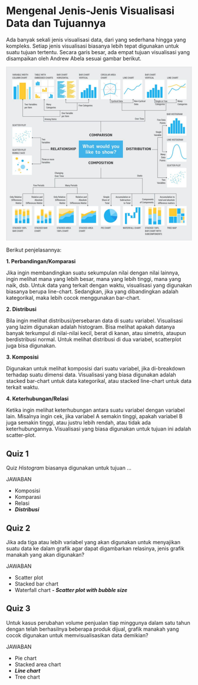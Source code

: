 # Mengenal Jenis-Jenis Visualisasi Data dan Tujuannya

Ada banyak sekali jenis visualisasi data, dari yang sederhana hingga yang kompleks. Setiap jenis visualisasi biasanya lebih tepat digunakan untuk suatu tujuan tertentu. Secara garis besar, ada empat tujuan visualisasi yang disampaikan oleh Andrew Abela sesuai gambar berikut.

<p align="center">
<img src="img/visualization_data.png">
</p>

Berikut penjelasannya:<br>

**1. Perbandingan/Komparasi**

Jika ingin membandingkan suatu sekumpulan nilai dengan nilai lainnya, ingin melihat mana yang lebih besar, mana yang lebih tinggi, mana yang naik, dsb. Untuk data yang terkait dengan waktu, visualisasi yang digunakan biasanya berupa line-chart. Sedangkan, jika yang dibandingkan adalah kategorikal, maka lebih cocok menggunakan bar-chart.

**2. Distribusi**

Bila ingin melihat distribusi/persebaran data di suatu variabel. Visualisasi yang lazim digunakan adalah histogram. Bisa melihat apakah datanya banyak terkumpul di nilai-nilai kecil, berat di kanan, atau simetris, ataupun berdistribusi normal. Untuk melihat distribusi di dua variabel, scatterplot juga bisa digunakan.

**3. Komposisi**

Digunakan untuk melihat komposisi dari suatu variabel, jika di-breakdown terhadap suatu dimensi data. Visualisasi yang biasa digunakan adalah stacked bar-chart untuk data kategorikal, atau stacked line-chart untuk data terkait waktu.

**4. Keterhubungan/Relasi**

Ketika ingin melihat keterhubungan antara suatu variabel dengan variabel lain. Misalnya ingin cek, jika variabel A semakin tinggi, apakah variabel B juga semakin tinggi, atau justru lebih rendah, atau tidak ada keterhubungannya. Visualisasi yang biasa digunakan untuk tujuan ini adalah scatter-plot.

## Quiz 1

Quiz
_Histogram_ biasanya digunakan untuk tujuan ...

JAWABAN

- Komposisi
- Komparasi
- Relasi
- **_Distribusi_**

## Quiz 2

Jika ada tiga atau lebih variabel yang akan digunakan untuk menyajikan suatu data ke dalam grafik agar dapat digambarkan relasinya, jenis grafik manakah yang akan digunakan?

JAWABAN

- Scatter plot
- Stacked bar chart
- Waterfall chart
  **_- Scatter plot with bubble size_**

## Quiz 3

Untuk kasus perubahan volume penjualan tiap minggunya dalam satu tahun dengan telah berhasilnya beberapa produk dijual, grafik manakah yang cocok digunakan untuk memvisualisasikan data demikian?

JAWABAN

- Pie chart
- Stacked area chart
- **_Line chart_**
- Tree chart
